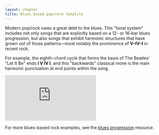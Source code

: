 ```yaml
---
layout: chapter
title: Blues-based pop/rock tonality
---
```


Modern pop/rock owes a great debt to the blues. This "tonal system" includes not only songs that are explicitly based on a 12- or 16-bar blues progression, but also songs that exhibit harmonic structures that have grown out of those patterns—most notably the prominence of **V–IV–I** in recent rock.

For example, the eighth-chord cycle that forms the basis of The Beatles' "Let It Be" ends **I V IV I**, and this "backwards" classical move is the main harmonic punctuation at end points within the song.

<iframe class="spotify" src="https://embed.spotify.com/?uri=spotify:track:7iN1s7xHE4ifF5povM6A48" frameborder="0" allowtransparency="true"></iframe>

For more blues-based rock examples, see the [blues progression](popRockHarmony-blues.html) resource.